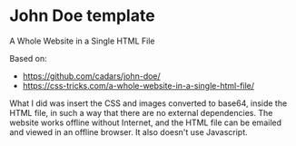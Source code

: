 # John Doe template

A Whole Website in a Single HTML File

Based on:
- https://github.com/cadars/john-doe/
- https://css-tricks.com/a-whole-website-in-a-single-html-file/

What I did was insert the CSS and images converted to base64, inside the HTML file, in such a way that there are no external dependencies. The website works offline without Internet, and the HTML file can be emailed and viewed in an offline browser. It also doesn't use Javascript.
